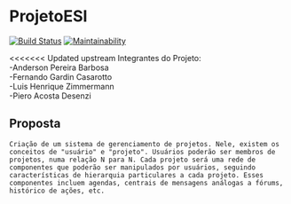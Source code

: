 # ProjetoESI

[![Build Status](https://travis-ci.com/Zimmerr/ProjetoESI.svg?branch=master)](https://travis-ci.com/Zimmerr/ProjetoESI)
[![Maintainability](https://api.codeclimate.com/v1/badges/002e6204c3ece91011a9/maintainability)](https://codeclimate.com/github/Zimmerr/ProjetoESI/maintainability)

<<<<<<< Updated upstream
Integrantes do Projeto:\
-Anderson Pereira Barbosa\
-Fernando Gardin Casarotto\
-Luis Henrique Zimmermann\
-Piero Acosta Desenzi

## Proposta
    Criação de um sistema de gerenciamento de projetos. Nele, existem os conceitos de "usuário" e "projeto". Usuários poderão ser membros de projetos, numa relação N para N. Cada projeto será uma rede de componentes que poderão ser manipulados por usuários, seguindo características de hierarquia particulares a cada projeto. Esses componentes incluem agendas, centrais de mensagens análogas a fórums, histórico de ações, etc.